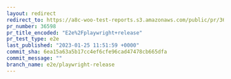 ```yaml
---
layout: redirect
redirect_to: https://a8c-woo-test-reports.s3.amazonaws.com/public/pr/36598/e2e/index.html
pr_number: 36598
pr_title_encoded: "E2e%2Fplaywright+release"
pr_test_type: e2e
last_published: "2023-01-25 11:51:59 +0000"
commit_sha: 6ea15a63a5b17cc4ef6cfe96cad47478cb665dfa
commit_message: ""
branch_name: e2e/playwright-release
---
```

